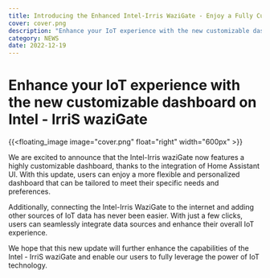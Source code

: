 ```yaml
---
title: Introducing the Enhanced Intel-Irris WaziGate - Enjoy a Fully Customizable Dashboard with Home Assistant UI
cover: cover.png
description: "Enhance your IoT experience with the new customizable dashboard on Intel-IrriS waziGate"
category: NEWS
date: 2022-12-19
---
```


# Enhance your IoT experience with the new customizable dashboard on Intel - IrriS waziGate

{{<floating_image image="cover.png" float="right" width="600px" >}}

We are excited to announce that the Intel-Irris waziGate now features a highly customizable dashboard, thanks to the integration of Home Assistant UI. With this update, users can enjoy a more flexible and personalized dashboard that can be tailored to meet their specific needs and preferences.

Additionally, connecting the Intel-Irris WaziGate to the internet and adding other sources of IoT data has never been easier. With just a few clicks, users can seamlessly integrate data sources and enhance their overall IoT experience.

We hope that this new update will further enhance the capabilities of the Intel - IrriS waziGate and enable our users to fully leverage the power of IoT technology.  

